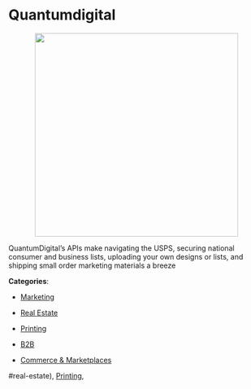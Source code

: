 # Quantumdigital
<p align="center">
    <img width="400" src="https://raw.githubusercontent.com/apis-list/apis-list/apis/quantumdigital/logo_256x256.png" />
</p>

 QuantumDigital’s APIs make navigating the USPS, securing national consumer and business lists, uploading your own designs or lists, and shipping small order marketing materials a breeze



**Categories**:

- [Marketing](https://github.com/apis-list/apis-list#marketing)

- [Real Estate](https://github.com/apis-list/apis-list#real-estate)

- [Printing](https://github.com/apis-list/apis-list#printing)

- [B2B](https://github.com/apis-list/apis-list#b2b)

- [Commerce & Marketplaces](https://github.com/apis-list/apis-list#commerce-and-marketplaces)



#real-estate), [Printing](https://github/apis-list/apis-list#printing),


